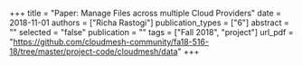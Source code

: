 +++
title = "Paper: Manage Files across multiple Cloud Providers"
date = 2018-11-01
authors = ["Richa Rastogi"]
publication_types = ["6"]
abstract = ""
selected = "false"
publication = ""
tags = ["Fall 2018", "project"]
url_pdf = "https://github.com/cloudmesh-community/fa18-516-18/tree/master/project-code/cloudmesh/data"
+++

